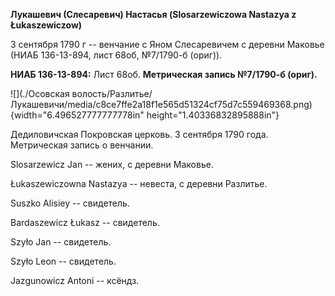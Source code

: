 **Лукашевич (Слесаревич) Настасья (Slosarzewiczowa Nastazya z
Łukaszewiczow)**

3 сентября 1790 г -- венчание с Яном Слесаревичем с деревни Маковье
(НИАБ 136-13-894, лист 68об, №7/1790-б (ориг)).

**НИАБ 136-13-894:** Лист 68об. **Метрическая запись №7/1790-б (ориг).**

![](./Осовская волость/Разлитье/Лукашевичи/media/c8ce7ffe2a18f1e565d51324cf75d7c559469368.png){width="6.496527777777778in"
height="1.40336832895888in"}

Дедиловичская Покровская церковь. 3 сентября 1790 года. Метрическая
запись о венчании.

Slosarzewicz Jan -- жених, с деревни Маковье.

Łukaszewiczowna Nastazya -- невеста, с деревни Разлитье.

Suszko Alisiey -- свидетель.

Bardaszewicz Łukasz -- свидетель.

Szyło Jan -- свидетель.

Szyło Leon -- свидетель.

Jazgunowicz Antoni -- ксёндз.
